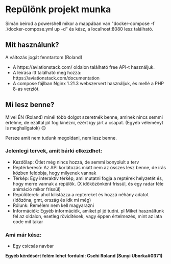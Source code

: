 <h1>
  Repülönk projekt munka
</h1>
<p>Simán beírod a powershell mikor a mappában van "docker-compose -f .\docker-compose.yml up -d" és kész, a localhost:8080 lesz található.</p>

<h2>Mit használunk?</h2>
<p>A változás jogát fenntartom (Roland)</p>
<ul>
  <li>
    A https://aviationstack.com/ oldalon található free API-t használjuk.
  </li>
  <li>
  A leírása itt található meg hozzá: https://aviationstack.com/documentation
  </li>
  <li>
  A compose fájlban Nginx 1.21.3 webszervert használjuk, és mellé a PHP 8-as verziót.
  </li>
</ul>
<h2>
  Mi lesz benne?
</h2>
<p>
  Mivel ÉN (Roland) minél több dolgot szeretnék benne, aminek nincs semmi értelme, de ezáltal jól fog kinézni, ezért így járt a csapat. (Egyéb véleményt is meghallgatok) 🙃
</p>
<p>
  Persze amit nem tudunk megoldani, nem lesz benne.
</p>
<h3>
  Jelenlegi tervek, amit bárki elkezdhet:
</h3>
<ul>
  <li>
    Kezdőlap: Ötlet még nincs hozzá, de semmi bonyolult a terv
  </li>
  <li>
    Reptérkereső: Az API korlátozás miatt nem az összes lesz benne, de írás közben feldobja, hogy milyenek vannak
  </li>
  <li>
    Térkép: Egy interaktív térkép, ami mutatni fogja a reptérek helyzetét és, hogy merre vannak a repülők. (X időközönként frissül, és egy radar féle animáció mikor frissül)
  </li>
  <li>
    Repülőterek: ahol kilistázza a reptereket és hozzá néhány adatot (időzóna, gmt, ország és idk mi még)
  </li>
  <li>
    Rólunk: Remélem nem kell magyarazni
  </li>
  <li>
    Információk: Egyéb információk, amiket pl jó tudni. pl Miket használtunk fel az oldalon, esetleg rövidítések, vagy éppen értelmezés, mint az iata code mit takar
  </li>
</ul>
<h3>
  Ami már kész:
</h3>
<ul>
  <li>
    Egy csicsás navbar
  </li>
</ul>
<b>Egyéb kérdésért felém lehet fordulni: Csehi Roland (Sunyi Uborka#0371)</b>
